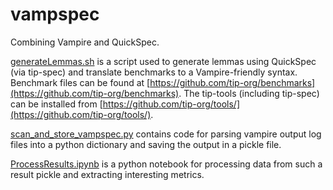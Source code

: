# vampspec
Combining Vampire and QuickSpec.

[generateLemmas.sh](generateLemmas.sh) is a script used to generate lemmas using QuickSpec (via tip-spec) and translate benchmarks to a Vampire-friendly syntax.
Benchmark files can be found at [https://github.com/tip-org/benchmarks](https://github.com/tip-org/benchmarks).
The tip-tools (including tip-spec) can be installed from [https://github.com/tip-org/tools/](https://github.com/tip-org/tools/).

[scan_and_store_vampspec.py](scan_and_store_vampspec.py) contains code for parsing vampire output log files into a python dictionary and saving the output in a pickle file.

[ProcessResults.ipynb](ProcessResults.ipynb) is a python notebook for processing data from such a result pickle and extracting interesting metrics.
